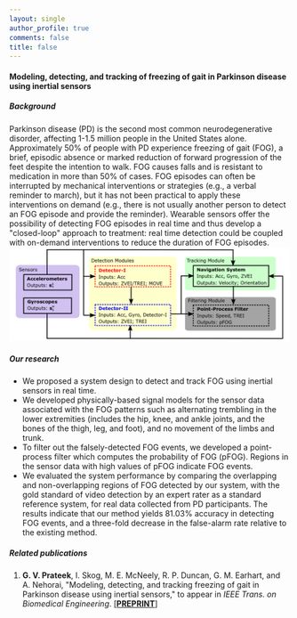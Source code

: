 ```yaml
---
layout: single
author_profile: true
comments: false
title: false
---
```


#### Modeling, detecting, and tracking of freezing of gait in Parkinson disease using inertial sensors
##### Background
Parkinson disease (PD) is the second most common neurodegenerative disorder, affecting 1-1.5 million people in the United States alone. Approximately 50% of people with PD experience freezing of gait (FOG), a brief, episodic absence or marked reduction of forward progression of the feet despite the intention to walk. FOG causes falls and is resistant to medication in more than 50% of cases. FOG episodes can often be interrupted by mechanical interventions or strategies (e.g., a verbal reminder to march), but it has not been practical to apply these interventions on demand (e.g., there is not usually another person to detect an FOG episode and provide the reminder). Wearable sensors offer the possibility of detecting FOG episodes in real time and thus develop a "closed-loop" approach to treatment: real time detection could be coupled with on-demand interventions to reduce the duration of FOG episodes.
![An overview of the proposed system design.](images/sys_design_new.png)

##### Our research
* We proposed a system design to detect and track FOG using inertial sensors in real time.
* We developed physically-based signal models for the sensor data associated with the FOG patterns such as alternating trembling in the lower extremities (includes the hip, knee, and ankle joints, and the bones of the thigh, leg, and foot), and no movement of the limbs and trunk.
* To filter out the falsely-detected FOG events, we developed a point-process filter which computes the probability of FOG (pFOG). Regions in the sensor data with high values of pFOG indicate FOG events.
* We evaluated the system performance by comparing the overlapping and non-overlapping regions of FOG detected by our system, with the gold standard of video detection by an expert rater as a standard reference system, for real data collected from PD participants. The results indicate that our method yields 81.03% accuracy in detecting FOG events, and a three-fold decrease in the false-alarm rate relative to the existing method.

##### Related publications
1. **G. V. Prateek**, I. Skog, M. E. McNeely, R. P. Duncan, G. M. Earhart, and A. Nehorai, "Modeling, detecting, and tracking freezing of gait in Parkinson disease using inertial sensors," to appear in _IEEE Trans. on Biomedical Engineering_. [[**PREPRINT**]](/research/freezegait/pdfs/Preprint_TBME_FOGDT_v10.pdf)